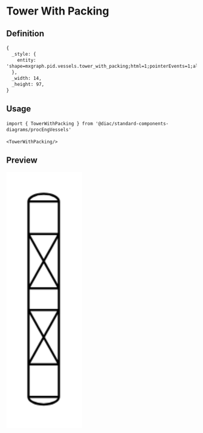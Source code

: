 # Tower With Packing

## Definition

```
{
  _style: { 
    entity: 'shape=mxgraph.pid.vessels.tower_with_packing;html=1;pointerEvents=1;align=center;verticalLabelPosition=bottom;verticalAlign=top;dashed=0;',
  },
  _width: 14,
  _height: 97,
}
```

## Usage

```
import { TowerWithPacking } from '@diac/standard-components-diagrams/procEngVessels'

<TowerWithPacking/>
```

## Preview

<img src="./tower-with-packing.png" width="200"/>
